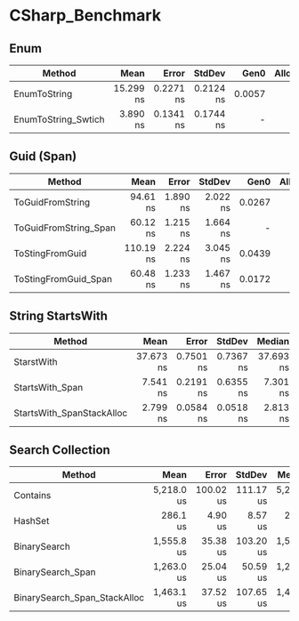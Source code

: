# CSharp_Benchmark



## Enum 
|                Method |      Mean |     Error |    StdDev |   Gen0 | Allocated |
|---------------------- |----------:|----------:|----------:|-------:|----------:|
|          EnumToString | 15.299 ns | 0.2271 ns | 0.2124 ns | 0.0057 |      24 B |
|   EnumToString_Swtich |  3.890 ns | 0.1341 ns | 0.1744 ns |      - |         - |

## Guid (Span)
|                Method |      Mean |    Error |   StdDev |   Gen0 | Allocated |
|---------------------- |----------:|---------:|---------:|-------:|----------:|
|      ToGuidFromString |  94.61 ns | 1.890 ns | 2.022 ns | 0.0267 |     112 B |
| ToGuidFromString_Span |  60.12 ns | 1.215 ns | 1.664 ns |      - |         - |
|       ToStingFromGuid | 110.19 ns | 2.224 ns | 3.045 ns | 0.0439 |     184 B |
|  ToStingFromGuid_Span |  60.48 ns | 1.233 ns | 1.467 ns | 0.0172 |      72 B |

## String StartsWith
|                    Method |      Mean |     Error |    StdDev |    Median |   Gen0 | Allocated |
|-------------------------- |----------:|----------:|----------:|----------:|-------:|----------:|
|                StarstWith | 37.673 ns | 0.7501 ns | 0.7367 ns | 37.693 ns |      - |         - |
|           StartsWith_Span |  7.541 ns | 0.2191 ns | 0.6355 ns |  7.301 ns | 0.0076 |      32 B |
| StartsWith_SpanStackAlloc |  2.799 ns | 0.0584 ns | 0.0518 ns |  2.813 ns |      - |         - |

## Search Collection<int>
|                       Method |       Mean |     Error |    StdDev |     Median |   Gen0 | Allocated |
|----------------------------- |-----------:|----------:|----------:|-----------:|-------:|----------:|
|                     Contains | 5,218.0 us | 100.02 us | 111.17 us | 5,210.0 us |      - |    4103 B |
|                      HashSet |   286.1 us |   4.90 us |   8.57 us |   285.0 us | 4.3945 |   27784 B |
|                 BinarySearch | 1,555.8 us |  35.38 us | 103.20 us | 1,588.0 us |      - |    4098 B |
|            BinarySearch_Span | 1,263.0 us |  25.04 us |  50.59 us | 1,271.7 us |      - |    4098 B |
| BinarySearch_Span_StackAlloc | 1,463.1 us |  37.52 us | 107.65 us | 1,473.4 us |      - |       2 B |



